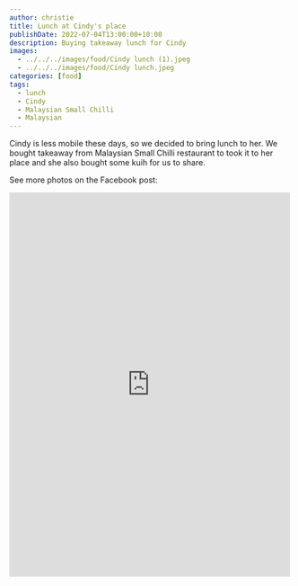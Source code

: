 ```yaml
---
author: christie
title: Lunch at Cindy's place
publishDate: 2022-07-04T13:00:00+10:00
description: Buying takeaway lunch for Cindy
images:
  - ../../../images/food/Cindy lunch (1).jpeg
  - ../../../images/food/Cindy lunch.jpeg
categories: [food]
tags:
  - lunch
  - Cindy
  - Malaysian Small Chilli
  - Malaysian
---
```


Cindy is less mobile these days, so we decided to bring lunch to her. We
bought takeaway from Malaysian Small Chilli restaurant to took it to her place
and she also bought some kuih for us to share.

See more photos on the Facebook post:

<iframe src="https://www.facebook.com/plugins/post.php?href=https%3A%2F%2Fwww.facebook.com%2Fchris1.tham%2Fposts%2Fpfbid02AgTzVHnxuWpMZbUDNAHBf3X8ghiuy1UEDC1GkkrVQw3583ftSZ4dyMrkV8zka5oHl&show_text=true&width=500" width="500" height="684" style="border:none;overflow:hidden" scrolling="no" frameborder="0" allowfullscreen="true" allow="autoplay; clipboard-write; encrypted-media; picture-in-picture; web-share"></iframe>

